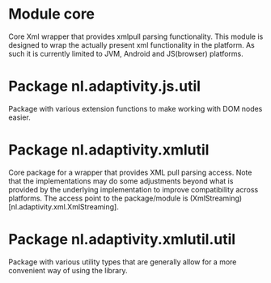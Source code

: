 # Module core
Core Xml wrapper that provides xmlpull parsing functionality. This module
is designed to wrap the actually present xml functionality in the platform.
As such it is currently limited to JVM, Android and JS(browser) platforms.

# Package nl.adaptivity.js.util
Package with various extension functions to make working with DOM nodes
easier.

# Package nl.adaptivity.xmlutil
Core package for a wrapper that provides XML pull parsing access. Note
that the implementations may do some adjustments beyond what is provided
by the underlying implementation to improve compatibility across platforms.
The access point to the package/module is (XmlStreaming)[nl.adaptivity.xml.XmlStreaming].

# Package nl.adaptivity.xmlutil.util
Package with various utility types that are generally allow for a more
convenient way of using the library.